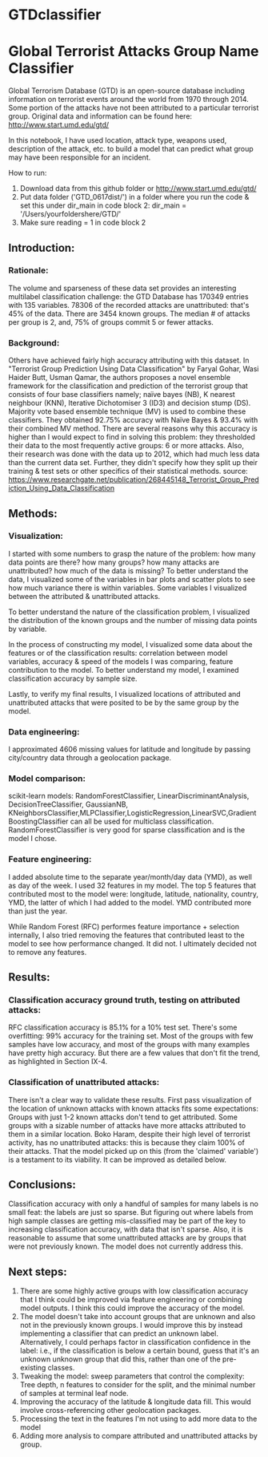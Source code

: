 # GTDclassifier
# Global Terrorist Attacks Group Name Classifier

Global Terrorism Database (GTD) is an open-source database including information on terrorist events around the world from 1970 through 2014. Some portion of the attacks have not been attributed to a particular terrorist group. Original data and information can be found here: http://www.start.umd.edu/gtd/

In this notebook, I have used location, attack type, weapons used, description of the attack, etc. to build a model that can predict what group may have been responsible for an incident. 

How to run:
1) Download data from this github folder or http://www.start.umd.edu/gtd/
2) Put data folder ('GTD_0617dist/') in a folder where you run the code & set this under dir_main in code block 2:
dir_main = '/Users/yourfoldershere/GTD/'
3) Make sure reading = 1 in code block 2

## Introduction: 

### Rationale:
The volume and sparseness of these data set provides an interesting multilabel classification challenge: the GTD Database has 170349 entries with 135 variables. 78306 of the recorded attacks are unattributed: that's 45% of the data. There are 3454 known groups. The median # of attacks per group is 2, and, 75% of groups commit 5 or fewer attacks. 

### Background:
Others have achieved fairly high accuracy attributing with this dataset. In "Terrorist Group Prediction Using Data Classification" by Faryal Gohar, Wasi Haider Butt, Usman Qamar, the authors  proposes  a  novel ensemble  framework  for  the  classification  and prediction of the terrorist group that consists of four base  classifiers  namely;  naïve  bayes  (NB),  K nearest neighbour (KNN), Iterative Dichotomiser 3 (ID3) and decision stump (DS). Majority vote based ensemble  technique (MV) is  used  to  combine  these classifiers. They obtained 92.75% accuracy with Naïve Bayes & 93.4% with their combined MV method. There are several reasons why this accuracy is higher than I would expect to find in solving this problem: they thresholded their data to the most frequently active groups: 6 or more attacks. Also, their research was done with the data up to 2012, which had much less data than the current data set. Further, they didn't specify how they split up their training & test sets or other specifics of their statistical methods. source: https://www.researchgate.net/publication/268445148_Terrorist_Group_Prediction_Using_Data_Classification

## Methods:

### Visualization:
I started with some numbers to grasp the nature of the problem: how many data points are there? how many groups? how many attacks are unattributed? how much of the data is missing? To better understand the data, I visualized some of the variables in bar plots and scatter plots to see how much variance there is within variables. Some variables I visualized between the attributed & unattributed attacks. 

To better understand the nature of the classification problem, I visualized the distribution of the known groups and the number of missing data points by variable.

In the process of constructing my model, I visualized some data about the features or of the classification results: correlation between model variables, accuracy & speed of the models I was comparing, feature contribution to the model. To better understand my model, I examined classification accuracy by sample size. 

Lastly, to verify my final results, I visualized locations of attributed and unattributed attacks that were posited to be by the same group by the model.  

### Data engineering:
I approximated 4606 missing values for latitude and longitude by passing city/country data through a geolocation package. 

### Model comparison:
scikit-learn models: RandomForestClassifier, LinearDiscriminantAnalysis, DecisionTreeClassifier, GaussianNB, KNeighborsClassifier,MLPClassifier,LogisticRegression,LinearSVC,GradientBoostingClassifier can all be used for multiclass classification. RandomForestClassifier is very good for sparse classification and is the model I chose. 

### Feature engineering:
I added absolute time to the separate year/month/day data (YMD), as well as day of the week. I used 32 features in my model. The top 5 features that contributed most to the model were: longitude, latitude, nationality, country, YMD, the latter of which I had added to the model. YMD contributed more than just the year. 

While Random Forest (RFC) performes feature importance + selection internally, I also tried removing the features that contributed least to the model to see how performance changed. It did not. I ultimately decided not to remove any features. 

## Results: 

### Classification accuracy ground truth, testing on attributed attacks:
RFC classification accuracy is 85.1% for a 10% test set. There's some overfitting: 99% accuracy for the training set. Most of the groups with few samples have low accuracy, and most of the groups with many examples have pretty high accuracy. But there are a few values that don't fit the trend, as highlighted in Section IX-4. 

### Classification of unattributed attacks:
There isn't a clear way to validate these results. First pass visualization of the location of unknown attacks with known attacks fits some expectations: Groups with just 1-2 known attacks don't tend to get attributed. Some groups with a sizable number of attacks have more attacks attributed to them in a similar location. Boko Haram, despite their high level of terrorist activity, has no unattributed attacks: this is because they claim 100% of their attacks. That the model picked up on this (from the 'claimed' variable') is a testament to its viability.  It can be improved as detailed below.

## Conclusions:
Classification accuracy with only a handful of samples for many labels is no small feat: the labels are just so sparse. But figuring out where labels from high sample classes are getting mis-classified may be part of the key to increasing classification accuracy, with data that isn't sparse. Also, it is reasonable to assume that some unattributed attacks are by groups that were not previously known. The model does not currently address this. 

## Next steps: 
1. There are some highly active groups with low classification accuracy that I think could be improved via  feature engineering or combining model outputs. I think this could improve the accuracy of the model. 
2. The model doesn't take into account groups that are unknown and also not in the previously known groups. I would improve this by instead implementing a classifier that can predict an unknown label. Alternatively, I could perhaps factor in classification confidence in the label: i.e., if the classification is below a certain bound, guess that it's an unknown unknown group that did this, rather than one of the pre-existing classes. 
3. Tweaking the model: sweep parameters that control the complexity: Tree depth, n features to consider for the split, and the minimal number of samples at terminal leaf node.
4. Improving the accuracy of the latitude & longitude data fill. This would involve cross-referencing other geolocation packages.
5. Processing the text in the features I'm not using to add more data to the model
6. Adding more analysis to compare attributed and unattributed attacks by group. 